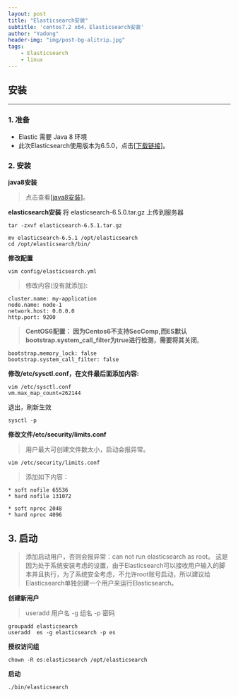 ```yaml
---
layout: post
title: "Elasticsearch安装"
subtitle: 'centos7.2 x64，Elasticsearch安装'
author: "Yadong"
header-img: "img/post-bg-alitrip.jpg"
tags:
    - Elasticsearch
    - linux
---
```


## 安装 ##


----------


### 1. 准备 ###

 - Elastic 需要 Java 8 环境 
 - 此次Elasticsearch使用版本为6.5.0，点击[[下载链接]][1]。



### 2. 安装 ###

**java8安装**
>    点击查看[[java8安装]][2]。

**elasticsearch安装**
将  elasticsearch-6.5.0.tar.gz 上传到服务器


    tar -zxvf elasticsearch-6.5.1.tar.gz

    mv elasticsearch-6.5.1 /opt/elasticsearch
    cd /opt/elasticsearch/bin/

**修改配置**

    vim config/elasticsearch.yml
 

> 修改内容(没有就添加):

    cluster.name: my-application
    node.name: node-1
    network.host: 0.0.0.0
    http.port: 9200

> **CentOS6配置：
因为Centos6不支持SecComp,而ES默认bootstrap.system_call_filter为true进行检测，需要将其关闭**。

    bootstrap.memory_lock: false
    bootstrap.system_call_filter: false

 
**修改/etc/sysctl.conf，在文件最后面添加内容:**

    vim /etc/sysctl.conf
    vm.max_map_count=262144

退出，刷新生效

    sysctl -p

**修改文件/etc/security/limits.conf**

> 用户最大可创建文件数太小，启动会报异常。


    vim /etc/security/limits.conf


> 添加如下内容：

    * soft nofile 65536
    * hard nofile 131072
    
    * soft nproc 2048
    * hard nproc 4096


## 3. 启动 ##

> 添加启动用户，否则会报异常：can not run elasticsearch as root。
这是因为处于系统安装考虑的设置，由于Elasticsearch可以接收用户输入的脚本并且执行，为了系统安全考虑，不允许root账号启动，所以建议给Elasticsearch单独创建一个用户来运行Elasticsearch。


**创建新用户**

> useradd 用户名 -g 组名 -p 密码

    groupadd elasticsearch
    useradd  es -g elasticsearch -p es

**授权访问组**

    chown -R es:elasticsearch /opt/elasticsearch

**启动**


    ./bin/elasticsearch



  [1]: https://artifacts.elastic.co/downloads/elasticsearch/elasticsearch-6.5.0.tar.gz
  [2]: https://www.cuiyadong.com/2018/11/19/jdk1.8-linux/
